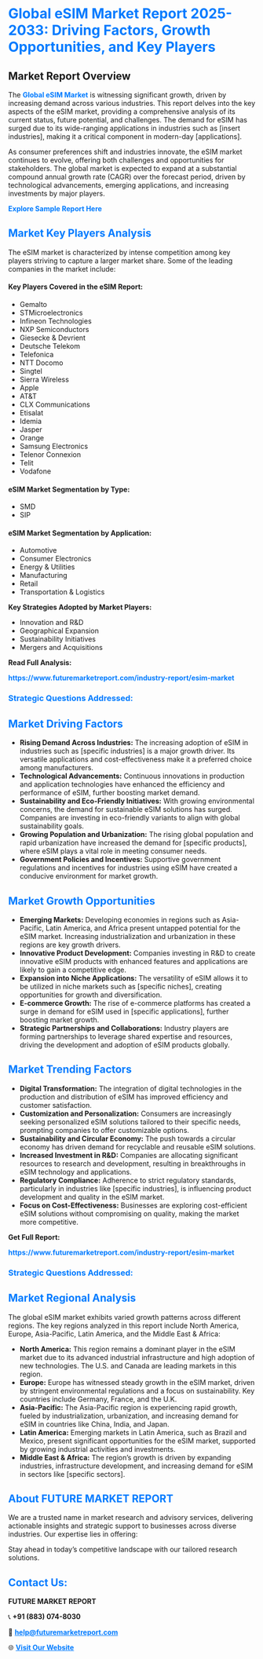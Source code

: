 <h1 style="color: #007BFF;">Global eSIM Market Report 2025-2033: Driving Factors, Growth Opportunities, and Key Players</h1>

<section id="overview">
<h2>Market Report Overview</h2>
<p>The <a href="https://www.futuremarketreport.com/industry-report/esim-market" style="color: #007BFF; text-decoration: none;"><strong>Global eSIM Market</strong></a> is witnessing significant growth, driven by increasing demand across various industries. This report delves into the key aspects of the eSIM market, providing a comprehensive analysis of its current status, future potential, and challenges. The demand for eSIM has surged due to its wide-ranging applications in industries such as [insert industries], making it a critical component in modern-day [applications].</p>
<p>As consumer preferences shift and industries innovate, the eSIM market continues to evolve, offering both challenges and opportunities for stakeholders. The global market is expected to expand at a substantial compound annual growth rate (CAGR) over the forecast period, driven by technological advancements, emerging applications, and increasing investments by major players.</p>
</section>

<section id="overview">
<p><a href="https://www.futuremarketreport.com/request-sample/reportId=101978" style="color: #007BFF; text-decoration: none;"><strong>Explore Sample Report Here</strong></a></p>
</section>

<section id="key-players">
<h2 style="color: #007BFF;">Market Key Players Analysis</h2>
<p>The eSIM market is characterized by intense competition among key players striving to capture a larger market share. Some of the leading companies in the market include:</p>
<h4>Key Players Covered in the eSIM Report:</h4>
<ul><li>Gemalto</li><li>STMicroelectronics</li><li>Infineon Technologies</li><li>NXP Semiconductors</li><li>Giesecke &amp; Devrient</li><li>Deutsche Telekom</li><li>Telefonica</li><li>NTT Docomo</li><li>Singtel</li><li>Sierra Wireless</li><li>Apple</li><li>AT&amp;T</li><li>CLX Communications</li><li>Etisalat</li><li>Idemia</li><li>Jasper</li><li>Orange</li><li>Samsung Electronics</li><li>Telenor Connexion</li><li>Telit</li><li>Vodafone</li></ul>
<h4>eSIM Market Segmentation by Type:</h4>
<ul><li>SMD</li><li>SIP</li></ul>

<h4>eSIM Market Segmentation by Application:</h4>
<ul><li>Automotive</li><li>Consumer Electronics</li><li>Energy &amp; Utilities</li><li>Manufacturing</li><li>Retail</li><li>Transportation &amp; Logistics</li></ul>
<p><strong>Key Strategies Adopted by Market Players:</strong></p>
<ul>
<li>Innovation and R&D</li>
<li>Geographical Expansion</li>
<li>Sustainability Initiatives</li>
<li>Mergers and Acquisitions</li>
</ul>
</section>

<section>
<p><strong>Read Full Analysis: </strong></p><a href="https://www.futuremarketreport.com/industry-report/esim-market" style="color: #007BFF; text-decoration: none;"><strong>https://www.futuremarketreport.com/industry-report/esim-market</strong></a>
<h3 style="color: #007BFF;">Strategic Questions Addressed:</h3>
</section>

<section id="driving-factors">
<h2 style="color: #007BFF;">Market Driving Factors</h2>
<ul>
<li><strong>Rising Demand Across Industries:</strong> The increasing adoption of eSIM in industries such as [specific industries] is a major growth driver. Its versatile applications and cost-effectiveness make it a preferred choice among manufacturers.</li>
<li><strong>Technological Advancements:</strong> Continuous innovations in production and application technologies have enhanced the efficiency and performance of eSIM, further boosting market demand.</li>
<li><strong>Sustainability and Eco-Friendly Initiatives:</strong> With growing environmental concerns, the demand for sustainable eSIM solutions has surged. Companies are investing in eco-friendly variants to align with global sustainability goals.</li>
<li><strong>Growing Population and Urbanization:</strong> The rising global population and rapid urbanization have increased the demand for [specific products], where eSIM plays a vital role in meeting consumer needs.</li>
<li><strong>Government Policies and Incentives:</strong> Supportive government regulations and incentives for industries using eSIM have created a conducive environment for market growth.</li>
</ul>
</section>

<section id="growth-opportunities">
<h2 style="color: #007BFF;">Market Growth Opportunities</h2>
<ul>
<li><strong>Emerging Markets:</strong> Developing economies in regions such as Asia-Pacific, Latin America, and Africa present untapped potential for the eSIM market. Increasing industrialization and urbanization in these regions are key growth drivers.</li>
<li><strong>Innovative Product Development:</strong> Companies investing in R&D to create innovative eSIM products with enhanced features and applications are likely to gain a competitive edge.</li>
<li><strong>Expansion into Niche Applications:</strong> The versatility of eSIM allows it to be utilized in niche markets such as [specific niches], creating opportunities for growth and diversification.</li>
<li><strong>E-commerce Growth:</strong> The rise of e-commerce platforms has created a surge in demand for eSIM used in [specific applications], further boosting market growth.</li>
<li><strong>Strategic Partnerships and Collaborations:</strong> Industry players are forming partnerships to leverage shared expertise and resources, driving the development and adoption of eSIM products globally.</li>
</ul>
</section>

<section id="trending-factors">
<h2 style="color: #007BFF;">Market Trending Factors</h2>
<ul>
<li><strong>Digital Transformation:</strong> The integration of digital technologies in the production and distribution of eSIM has improved efficiency and customer satisfaction.</li>
<li><strong>Customization and Personalization:</strong> Consumers are increasingly seeking personalized eSIM solutions tailored to their specific needs, prompting companies to offer customizable options.</li>
<li><strong>Sustainability and Circular Economy:</strong> The push towards a circular economy has driven demand for recyclable and reusable eSIM solutions.</li>
<li><strong>Increased Investment in R&D:</strong> Companies are allocating significant resources to research and development, resulting in breakthroughs in eSIM technology and applications.</li>
<li><strong>Regulatory Compliance:</strong> Adherence to strict regulatory standards, particularly in industries like [specific industries], is influencing product development and quality in the eSIM market.</li>
<li><strong>Focus on Cost-Effectiveness:</strong> Businesses are exploring cost-efficient eSIM solutions without compromising on quality, making the market more competitive.</li>
</ul>
</section>

<section>
<p><strong>Get Full Report: </strong></p><a href="https://www.futuremarketreport.com/industry-report/esim-market" style="color: #007BFF; text-decoration: none;"><strong>https://www.futuremarketreport.com/industry-report/esim-market</strong></a>
<h3 style="color: #007BFF;">Strategic Questions Addressed:</h3>
</section>


<section id="regional-analysis">
<h2 style="color: #007BFF;">Market Regional Analysis</h2>
<p>The global eSIM market exhibits varied growth patterns across different regions. The key regions analyzed in this report include North America, Europe, Asia-Pacific, Latin America, and the Middle East & Africa:</p>
<ul>
<li><strong>North America:</strong> This region remains a dominant player in the eSIM market due to its advanced industrial infrastructure and high adoption of new technologies. The U.S. and Canada are leading markets in this region.</li>
<li><strong>Europe:</strong> Europe has witnessed steady growth in the eSIM market, driven by stringent environmental regulations and a focus on sustainability. Key countries include Germany, France, and the U.K.</li>
<li><strong>Asia-Pacific:</strong> The Asia-Pacific region is experiencing rapid growth, fueled by industrialization, urbanization, and increasing demand for eSIM in countries like China, India, and Japan.</li>
<li><strong>Latin America:</strong> Emerging markets in Latin America, such as Brazil and Mexico, present significant opportunities for the eSIM market, supported by growing industrial activities and investments.</li>
<li><strong>Middle East & Africa:</strong> The region’s growth is driven by expanding industries, infrastructure development, and increasing demand for eSIM in sectors like [specific sectors].</li>
</ul>
</section>

<footer>
<h2 style="color: #007BFF;">About FUTURE MARKET REPORT</h2>
<p>We are a trusted name in market research and advisory services, delivering actionable insights and strategic support to businesses across diverse industries. Our expertise lies in offering:</p>

<p>Stay ahead in today’s competitive landscape with our tailored research solutions.</p>

<h2 style="color: #007BFF;">Contact Us:</h2>
<p><strong>FUTURE MARKET REPORT</strong></p>
<p>📞 <strong>+91 (883) 074-8030</strong></p>
<p>📧 <strong><a href="mailto:help@futuremarketreport.com" style="color: #007BFF;">help@futuremarketreport.com</a></strong></p>
<p>🌐 <strong><a href="https://www.futuremarketreport.com/" style="color: #007BFF;">Visit Our Website</a></strong></p>
</footer>